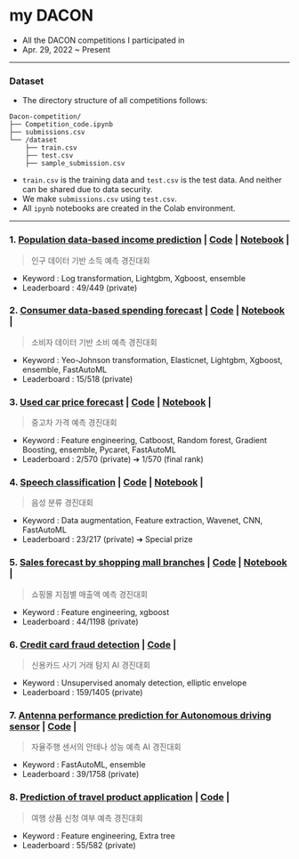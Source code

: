 # my DACON
- All the DACON competitions I participated in
- Apr. 29, 2022 ~ Present

-----------------------------------
### Dataset
- The directory structure of all competitions follows:
~~~
Dacon-competition/
├── Competition_code.ipynb
├── submissions.csv
└── /dataset
    ├── train.csv
    ├── test.csv
    ├── sample_submission.csv
~~~

- `train.csv` is the training data and `test.csv` is the test data. And neither can be shared due to data security.
- We make `submissions.csv` using `test.csv`.
- All `ipynb` notebooks are created in the Colab environment.

----------------
### 1. [Population data-based income prediction](https://dacon.io/competitions/official/235892/overview/description) | [Code](https://github.com/standing-o/my_DACON/tree/master/Forecasting_income) | [Notebook](https://dacon.io/competitions/official/235892/codeshare/4865?page=1&dtype=recent) |
> 인구 데이터 기반 소득 예측 경진대회
- Keyword : Log transformation, Lightgbm, Xgboost, ensemble
- Leaderboard : 49/449 (private)

### 2. [Consumer data-based spending forecast](https://dacon.io/competitions/official/235893/overview/description) |  [Code](https://github.com/standing-o/my_DACON/tree/master/Consumer_spending_forecast) | [Notebook](https://dacon.io/codeshare/4881) |
> 소비자 데이터 기반 소비 예측 경진대회
- Keyword : Yeo-Johnson transformation, Elasticnet, Lightgbm, Xgboost, ensemble, FastAutoML
- Leaderboard : 15/518 (private)

### 3. [Used car price forecast](https://dacon.io/competitions/official/235901/overview/description) |  [Code](https://github.com/standing-o/my_DACON/tree/master/Forecasting_used-car_price) | [Notebook](https://dacon.io/competitions/official/235901/codeshare/5089?page=1&dtype=recent) |
> 중고차 가격 예측 경진대회
- Keyword : Feature engineering, Catboost, Random forest, Gradient Boosting, ensemble, Pycaret, FastAutoML
- Leaderboard : 2/570 (private) ➔ 1/570 (final rank)

### 4. [Speech classification](https://dacon.io/competitions/official/235905/overview/description) |  [Code](https://github.com/standing-o/my_DACON/tree/master/Speech_classification) | [Notebook](https://dacon.io/competitions/official/235905/codeshare/5209?page=1&dtype=recent) |  
> 음성 분류 경진대회
- Keyword : Data augmentation, Feature extraction, Wavenet, CNN, FastAutoML
- Leaderboard : 23/217 (private) ➔ Special prize

### 5. [Sales forecast by shopping mall branches](https://dacon.io/competitions/official/235942/overview/description) | [Code](https://github.com/standing-o/my_DACON/tree/master/Shopping_sales_revenue) | [Notebook](https://dacon.io/competitions/official/235942/codeshare/5684) |
> 쇼핑몰 지점별 매출액 예측 경진대회
- Keyword : Feature engineering, xgboost
- Leaderboard : 44/1198 (private)

### 6. [Credit card fraud detection](https://dacon.io/competitions/official/235930/overview/description) | [Code](https://github.com/standing-o/my_DACON/tree/master/Credit_card_fraud_detection) |
> 신용카드 사기 거래 탐지 AI 경진대회
- Keyword : Unsupervised anomaly detection, elliptic envelope
- Leaderboard : 159/1405 (private)

### 7. [Antenna performance prediction for Autonomous driving sensor](https://dacon.io/competitions/official/235927/overview/description) | [Code](https://github.com/standing-o/my_DACON/blob/master/Autonomous_driving_antenna/lgbm%2Bxgb%2Brf.ipynb) |
> 자율주행 센서의 안테나 성능 예측 AI 경진대회
- Keyword : FastAutoML, ensemble
- Leaderboard : 39/1758 (private)

### 8. [Prediction of travel product application](https://dacon.io/competitions/official/235959/overview/description) | [Code](https://github.com/standing-o/my_DACON/tree/master/Travel_product_application) |
> 여행 상품 신청 여부 예측 경진대회
- Keyword : Feature engineering, Extra tree
- Leaderboard : 55/582 (private)
